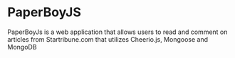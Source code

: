 # PaperBoyJS
PaperBoyJs is a web application that allows users to read and comment on articles from Startribune.com that utilizes Cheerio.js, Mongoose and MongoDB
